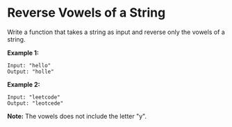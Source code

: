 # Reverse Vowels of a String

Write a function that takes a string as input and reverse only the vowels of a string.

**Example 1:**

```pseudo
Input: "hello"
Output: "holle"
```

**Example 2:**

```pseudo
Input: "leetcode"
Output: "leotcede"
```

**Note:**
The vowels does not include the letter "y".
